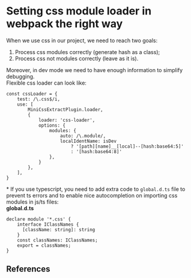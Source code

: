 # Setting css module loader in webpack the right way

When we use css in our project, we need to reach two goals:
1. Process css modules correctly (generate hash as a class);
2. Process css not modules correctly (leave as it is).

Moreover, in dev mode we need to have enough information to simplify debugging.  
Flexible css loader can look like:
```
const cssLoader = {
    test: /\.css$/i,
    use: [
        MiniCssExtractPlugin.loader,
        {
            loader: 'css-loader',
            options: {
                modules: {
                    auto: /\.module/,
                    localIdentName: isDev 
                        ? '[path][name]__[local]--[hash:base64:5]'
                        : '[hash:base64:8]'
                },
            }
        },
    ],
}
```

\* If you use typescript, you need to add extra code to `global.d.ts` file to prevent ts errors and 
to enable nice autocompletion on importing css modules in js/ts files:  
**global.d.ts**  
```
declare module '*.css' {
    interface IClassNames {
      [className: string]: string
    }
    const classNames: IClassNames;
    export = classNames;
}
```


## References